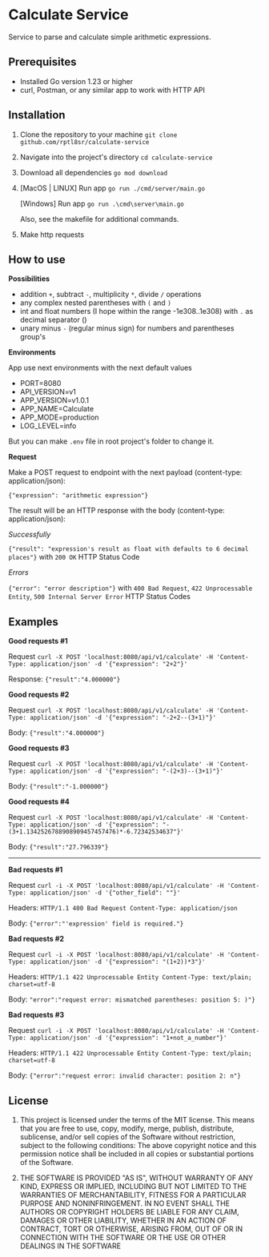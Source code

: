 # Calculate Service

Service to parse and calculate simple arithmetic expressions.

## Prerequisites
- Installed Go version 1.23 or higher
- curl, Postman, or any similar app to work with HTTP API   

## Installation
1. Clone the repository to your machine `git clone github.com/rptl8sr/calculate-service`
2. Navigate into the project's directory `cd calculate-service`
3. Download all dependencies `go mod download`
4. [MacOS | LINUX] Run app `go run ./cmd/server/main.go`
   
   [Windows] Run app `go run .\cmd\server\main.go`
   
   Also, see the makefile for additional commands.
5. Make http requests
 
## How to use

**Possibilities**
- addition `+`, subtract `-`, multiplicity `*`, divide `/` operations
- any complex nested parentheses with `(` and `)`
- int and float numbers (I hope within the range -1e308..1e308) with `.` as decimal separator ()
- unary minus `-` (regular minus sign) for numbers and parentheses group's

**Environments**

App use next environments with the next default values
- PORT=8080 
- API_VERSION=v1 
- APP_VERSION=v1.0.1 
- APP_NAME=Calculate 
- APP_MODE=production
- LOG_LEVEL=info

But you can make `.env` file in root project's folder to change it.

**Request**

Make a POST request to endpoint with the next payload (content-type: application/json):

`{"expression": "arithmetic expression"}`


The result will be an HTTP response with the body (content-type: application/json):

*Successfully*

`{"result": "expression's result as float with defaults to 6 decimal places"}` with `200 OK` HTTP Status Code


*Errors* 

`{"error": "error description"}` with `400 Bad Request`, `422 Unprocessable Entity`, `500 Internal Server Error` HTTP Status Codes


## Examples 

**Good requests #1**

Request
`curl -X POST 'localhost:8080/api/v1/calculate' -H 'Content-Type: application/json' -d '{"expression": "2+2"}'`

Response:
`{"result":"4.000000"}`

**Good requests #2**

Request
`curl -X POST 'localhost:8080/api/v1/calculate' -H 'Content-Type: application/json' -d '{"expression": "-2+2--(3+1)"}'`

Body:
`{"result":"4.000000"}`

**Good requests #3**

Request
`curl -X POST 'localhost:8080/api/v1/calculate' -H 'Content-Type: application/json' -d '{"expression": "-(2+3)--(3+1)"}'`

Body:
`{"result":"-1.000000"}`

**Good requests #4**

Request
`curl -X POST 'localhost:8080/api/v1/calculate' -H 'Content-Type: application/json' -d '{"expression": "-(3+1.1342526788908909457457476)*-6.72342534637"}'`

Body:
`{"result":"27.796339"}`

---

**Bad requests #1**

Request
`curl -i -X POST 'localhost:8080/api/v1/calculate' -H 'Content-Type: application/json' -d '{"other_field": ""}'`

Headers:
`HTTP/1.1 400 Bad Request
Content-Type: application/json`

Body:
`{"error":"'expression' field is required."}`

**Bad requests #2**

Request
`curl -i -X POST 'localhost:8080/api/v1/calculate' -H 'Content-Type: application/json' -d '{"expression": "(1+2))*3"}'`

Headers:
`HTTP/1.1 422 Unprocessable Entity
Content-Type: text/plain; charset=utf-8`

Body:
`"error":"request error: mismatched parentheses: position 5: )"}`

**Bad requests #3**

Request
`curl -i -X POST 'localhost:8080/api/v1/calculate' -H 'Content-Type: application/json' -d '{"expression": "1+not_a_number"}'`

Headers:
`HTTP/1.1 422 Unprocessable Entity
Content-Type: text/plain; charset=utf-8`

Body:
`{"error":"request error: invalid character: position 2: n"}`

## License
1. This project is licensed under the terms of the MIT license. This means that you are free to use, copy, modify, merge, publish, distribute, sublicense, and/or sell copies of the Software without restriction, subject to the following conditions:
The above copyright notice and this permission notice shall be included in all copies or substantial portions of the Software.

2. THE SOFTWARE IS PROVIDED "AS IS", WITHOUT WARRANTY OF ANY KIND, EXPRESS OR IMPLIED, INCLUDING BUT NOT LIMITED TO THE WARRANTIES OF MERCHANTABILITY, FITNESS FOR A PARTICULAR PURPOSE AND NONINFRINGEMENT. IN NO EVENT SHALL THE AUTHORS OR COPYRIGHT HOLDERS BE LIABLE FOR ANY CLAIM, DAMAGES OR OTHER LIABILITY, WHETHER IN AN ACTION OF CONTRACT, TORT OR OTHERWISE, ARISING FROM, OUT OF OR IN CONNECTION WITH THE SOFTWARE OR THE USE OR OTHER DEALINGS IN THE SOFTWARE